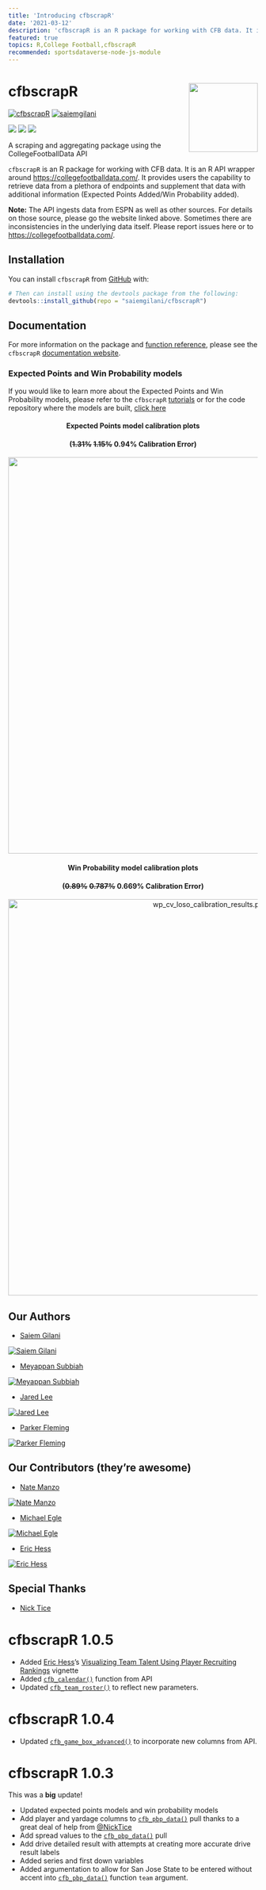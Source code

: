 ```yaml
---
title: 'Introducing cfbscrapR'
date: '2021-03-12'
description: 'cfbscrapR is an R package for working with CFB data. It is an R API wrapper around https://collegefootballdata.com/. It provides users the capability to retrieve data from a plethora of endpoints and supplement that data with additional information (Expected Points Added/Win Probability added).'
featured: true
topics: R,College Football,cfbscrapR
recommended: sportsdataverse-node-js-module
---
```

# cfbscrapR <a href='http://saiemgilani.github.io/cfbscrapR'><img src='https://saiemgilani.github.io/cfbscrapR/reference/figures/logo.png' align="right" height="139" /></a>

<p align="left"> <a href="https://twitter.com/cfbscrapR" target="blank"><img src="https://img.shields.io/twitter/follow/cfbscrapR?logo=twitter&style=for-the-badge" alt="cfbscrapR" /></a> <a href="https://twitter.com/saiemgilani" target="blank"><img src="https://img.shields.io/twitter/follow/saiemgilani?logo=twitter&style=for-the-badge" alt="saiemgilani" /></a> </p>
<a href="https://www.linkedin.com/in/saiem-gilani/"><img src="https://img.shields.io/badge/LinkedIn-0077B5?style=for-the-badge&logo=linkedin&logoColor=white" /><a> <a href="https://github.com/saiemgilani"><img src="https://img.shields.io/badge/GitHub-100000?style=for-the-badge&logo=github&logoColor=white" /><a> <a href="https://www.patreon.com/join/sportsdataverse?"><img src="https://img.shields.io/badge/Patreon-F96854?style=for-the-badge&logo=patreon&logoColor=white" /><a>

A scraping and aggregating package using the CollegeFootballData API

`cfbscrapR` is an R package for working with CFB data. It is an R API
wrapper around <https://collegefootballdata.com/>. It provides users the
capability to retrieve data from a plethora of endpoints and supplement
that data with additional information (Expected Points Added/Win
Probability added).

**Note:** The API ingests data from ESPN as well as other sources. For
details on those source, please go the website linked above. Sometimes
there are inconsistencies in the underlying data itself. Please report
issues here or to <https://collegefootballdata.com/>.

## **Installation**

You can install `cfbscrapR` from
[GitHub](https://github.com/saiemgilani/cfbscrapR) with:

```r
# Then can install using the devtools package from the following:
devtools::install_github(repo = "saiemgilani/cfbscrapR")
```

## **Documentation**

For more information on the package and [function
reference](https://saiemgilani.github.io/cfbscrapR/reference/index.html),
please see the `cfbscrapR` [documentation website](https://saiemgilani.github.io/cfbscrapR/).

### **Expected Points and Win Probability models**

If you would like to learn more about the Expected Points and Win
Probability models, please refer to the `cfbscrapR`
[tutorials](https://saiemgilani.github.io/cfbscrapR/articles/index.html)
or for the code repository where the models are built, [click
here](https://github.com/meysubb/cfbscrapR-MISC)

<center>

#### **Expected Points model calibration plots**

#### (~~1.31%~~ ~~1.15%~~ 0.94% Calibration Error)

<a href='http://saiemgilani.github.io/cfbscrapR'>
<img src='/images/cfb_ep_fg_model.png' align="right" width="800" />
</a><br clear="all" />
</center>

<center>

#### **Win Probability model calibration plots**

#### (~~0.89%~~ ~~0.787%~~ 0.669% Calibration Error)

<a href='http://saiemgilani.github.io/cfbscrapR'>
<img src="/images/cfb_win_prob_model.png" alt="wp_cv_loso_calibration_results.png" width="800"/>
</a><br clear="all" />
</center>

## **Our Authors**

  - [Saiem Gilani](https://twitter.com/saiemgilani) 
  
  <a href="https://twitter.com/saiemgilani" target="blank"><img src="https://img.shields.io/twitter/follow/saiemgilani?logo=twitter&style=for-the-badge" alt="Saiem Gilani" /></a>

  - [Meyappan Subbiah](https://twitter.com/msubbaiah1) 

  <a href="https://twitter.com/msubbaiah1" target="blank"><img src="https://img.shields.io/twitter/follow/msubbaiah1?logo=twitter&style=for-the-badge" alt="Meyappan Subbiah" /></a>

  - [Jared Lee](https://twitter.com/JaredDLee) 

  <a href="https://twitter.com/JaredDLee" target="blank"><img src="https://img.shields.io/twitter/follow/JaredDLee?logo=twitter&style=for-the-badge" alt="Jared Lee" /></a>

  - [Parker Fleming](https://twitter.com/statsowar)

  <a href="https://twitter.com/statsowar" target="blank"><img src="https://img.shields.io/twitter/follow/statsowar?logo=twitter&style=for-the-badge" alt="Parker Fleming" /></a>

## **Our Contributors (they’re awesome)**

  - [Nate Manzo](https://twitter.com/cfbnate)

  <a href="https://twitter.com/cfbnate" target="blank"><img src="https://img.shields.io/twitter/follow/cfbnate?logo=twitter&style=for-the-badge" alt="Nate Manzo" /></a>

  - [Michael Egle](https://twitter.com/deceptivespeed_) 

  <a href="https://twitter.com/deceptivespeed_" target="blank"><img src="https://img.shields.io/twitter/follow/deceptivespeed_?logo=twitter&style=for-the-badge" alt="Michael Egle" /></a>

  - [Eric Hess](https://twitter.com/arbitanalytics)  

  <a href="https://twitter.com/arbitanalytics" target="blank"><img src="https://img.shields.io/twitter/follow/arbitanalytics?logo=twitter&style=for-the-badge" alt="Eric Hess" /></a>


## **Special Thanks**

  - [Nick Tice](https://github.com/NickTice)


# **cfbscrapR 1.0.5**

  - Added [Eric Hess](https://twitter.com/arbitanalytics)’s [Visualizing
    Team Talent Using Player Recruiting
    Rankings](https://saiemgilani.github.io/cfbscrapR/articles/nth-rated-recruit.html)
    vignette
  - Added
    [`cfb_calendar()`](https://saiemgilani.github.io/cfbscrapR/reference/cfb_calendar.html)
    function from API
  - Updated
    [`cfb_team_roster()`](https://saiemgilani.github.io/cfbscrapR/reference/cfb_team_roster.html)
    to reflect new parameters.

# **cfbscrapR 1.0.4**

  - Updated
    [`cfb_game_box_advanced()`](https://saiemgilani.github.io/cfbscrapR/reference/cfb_game_box_advanced.html)
    to incorporate new columns from API.

# **cfbscrapR 1.0.3**

This was a **big** update\!

  - Updated expected points models and win probability models
  - Add player and yardage columns to
    [`cfb_pbp_data()`](https://saiemgilani.github.io/cfbscrapR/reference/cfb_pbp_data.html)
    pull thanks to a great deal of help from
    [@NickTice](https://github.com/NickTice)
  - Add spread values to the
    [`cfb_pbp_data()`](https://saiemgilani.github.io/cfbscrapR/reference/cfb_pbp_data.html)
    pull
  - Add drive detailed result with attempts at creating more accurate
    drive result labels
  - Added series and first down variables
  - Added argumentation to allow for San Jose State to be entered
    without accent into
    [`cfb_pbp_data()`](https://saiemgilani.github.io/cfbscrapR/reference/cfb_pbp_data.html)
    function `team` argument.
